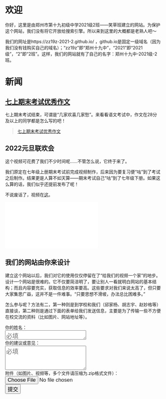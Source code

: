 # 欢迎

你好，这里是由郑州市第十九初级中学2021级2班——笑草班建立的网站。为保护这个网站，我们没有将它开放给搜索引擎。所以来到这里的大概都是老熟人吧～

我们的网址是https://zz19z-2021-2.github.io/ ，github.io是固定一级域名（因为我们没有钱购买自己的域名）；“zz19z”即“郑州十九中”，“2021”即“2021级”，“2”即“2班”。这样，我们的网站就有了自己的名字：郑州十九中-2021级-2班。

# 新闻

## [七上期末考试优秀作文](七上期末考试优秀作文.md)

七上期末考试结束，可谓是“几家欢喜几家愁”。来看看语文考试中，作文在28分及以上的同学都是怎么写的吧！

> [七上期末考试优秀作文](七上期末考试优秀作文.md)

## 2022元旦联欢会

这个视频可花费了我们不少时间呢……不管怎么说，它终于来了。

我们原定在七年级上册期末考试前完成视频制作，后来因为要复习便“咕”到了考试之后制作。结果更是人算不如天算——期末考试自己“咕”到了七年级下册。如果这么算的话，我们似乎还提前发布了呢！

不说废话了，视频在[这](https://www.bilibili.com/video/BV1q44y1M7gy)。

<iframe src="//player.bilibili.com/player.html?aid=979595108&bvid=BV1q44y1M7gy&cid=544554536&page=1" scrolling="no" border="0" frameborder="no" framespacing="0" allowfullscreen="true"> </iframe>

## 我们的网站由你来设计

建立这个网站以后，我们对它的使用仅仅停留在了“给我们的视频一个家”的地步。设计一个网站是很难的。它不仅要简洁明了，要让别人一看就明白网站的基本结构；而且内容要充实，获取信息的效率要高。这些要求对我们来说太高了，但只要大家集思广益，这并不是一件难事。“只要思想不滑坡，办法总比困难多。”

怎么参与呢？方法有二，第一种则是到学校和我们（邱家杨、胡志宇、赵妙格等）直接谈，第二种则是通过下面的表单给我们发送信息，主要是为了传输一些不方便在校交流的资料（比如图片、网站地址等）。

<form id="my-form" action="https://formspree.io/f/mdoyqljy" method="POST">
  <label>
    你的姓名：<br />
    <textarea rows="1" cols="20" style="font-size:20px" required="required" placeholder="必填" name="姓名"></textarea>
  </label>
  <br />
  <label>
    你的建议或意见：<br />
    <textarea rows="3" cols="20" style="font-size:20px" name="消息" required="required" placeholder="必填"></textarea>
  </label>
  <br />
  <label>
    附件（如图片、视频等，多个文件请压缩为.zip格式文件）：<br />
    <input type="file" name="附件" style="font-size:17px">
  </label>
  <br />
  <button id="my-form-button" style="font-size:17px">提交</button>
</form>
<script>
    var form = document.getElementById("my-form");
  async function handleSubmit(event) {
  event.preventDefault();
  var status = document.getElementById("my-form-status");
  var data = new FormData(event.target);
  fetch(event.target.action, {
    method: form.method,
    body: data,
    headers: {
        'Accept': 'application/json'
    }
  }).then(response => {
    status.innerHTML = "感谢您的建议！";
    form.reset()
  }).catch(error => {
    status.innerHTML = "Oh, no！你的建议提交失败，请稍后再试。"
  });
}
form.addEventListener("submit", handleSubmit)
</script>
